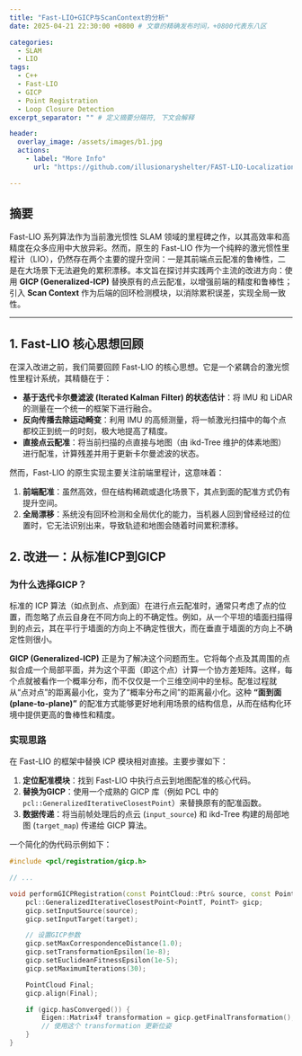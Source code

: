 ```yaml
---
title: "Fast-LIO+GICP与ScanContext的分析"
date: 2025-04-21 22:30:00 +0800 # 文章的精确发布时间，+0800代表东八区

categories: 
  - SLAM
  - LIO
tags:
  - C++
  - Fast-LIO
  - GICP
  - Point Registration
  - Loop Closure Detection
excerpt_separator: "" # 定义摘要分隔符, 下文会解释

header:
  overlay_image: /assets/images/b1.jpg
  actions:
    - label: "More Info"
      url: "https://github.com/illusionaryshelter/FAST-LIO-Localization-SC-QN2"

---
```


## 摘要

Fast-LIO 系列算法作为当前激光惯性 SLAM 领域的里程碑之作，以其高效率和高精度在众多应用中大放异彩。然而，原生的 Fast-LIO 作为一个纯粹的激光惯性里程计（LIO），仍然存在两个主要的提升空间：一是其前端点云配准的鲁棒性，二是在大场景下无法避免的累积漂移。本文旨在探讨并实践两个主流的改进方向：使用 **GICP (Generalized-ICP)** 替换原有的点云配准，以增强前端的精度和鲁棒性；引入 **Scan Context** 作为后端的回环检测模块，以消除累积误差，实现全局一致性。

---

## 1. Fast-LIO 核心思想回顾

在深入改进之前，我们简要回顾 Fast-LIO 的核心思想。它是一个紧耦合的激光惯性里程计系统，其精髓在于：

- **基于迭代卡尔曼滤波 (Iterated Kalman Filter) 的状态估计**：将 IMU 和 LiDAR 的测量在一个统一的框架下进行融合。
- **反向传播去除运动畸变**：利用 IMU 的高频测量，将一帧激光扫描中的每个点都校正到统一的时刻，极大地提高了精度。
- **直接点云配准**：将当前扫描的点直接与地图（由 ikd-Tree 维护的体素地图）进行配准，计算残差并用于更新卡尔曼滤波的状态。

然而，Fast-LIO 的原生实现主要关注前端里程计，这意味着：
1.  **前端配准**：虽然高效，但在结构稀疏或退化场景下，其点到面的配准方式仍有提升空间。
2.  **全局漂移**：系统没有回环检测和全局优化的能力，当机器人回到曾经经过的位置时，它无法识别出来，导致轨迹和地图会随着时间累积漂移。

## 2. 改进一：从标准ICP到GICP

### 为什么选择GICP？

标准的 ICP 算法（如点到点、点到面）在进行点云配准时，通常只考虑了点的位置，而忽略了点云自身在不同方向上的不确定性。例如，从一个平坦的墙面扫描得到的点云，其在平行于墙面的方向上不确定性很大，而在垂直于墙面的方向上不确定性则很小。

**GICP (Generalized-ICP)** 正是为了解决这个问题而生。它将每个点及其周围的点拟合成一个局部平面，并为这个平面（即这个点）计算一个协方差矩阵。这样，每个点就被看作一个概率分布，而不仅仅是一个三维空间中的坐标。配准过程就从“点对点”的距离最小化，变为了“概率分布之间”的距离最小化。这种 **“面到面 (plane-to-plane)”** 的配准方式能够更好地利用场景的结构信息，从而在结构化环境中提供更高的鲁棒性和精度。

### 实现思路

在 Fast-LIO 的框架中替换 ICP 模块相对直接。主要步骤如下：

1.  **定位配准模块**：找到 Fast-LIO 中执行点云到地图配准的核心代码。
2.  **替换为GICP**：使用一个成熟的 GICP 库（例如 PCL 中的 `pcl::GeneralizedIterativeClosestPoint`）来替换原有的配准函数。
3.  **数据传递**：将当前帧处理后的点云 (`input_source`) 和 ikd-Tree 构建的局部地图 (`target_map`) 传递给 GICP 算法。

一个简化的伪代码示例如下：
```cpp
#include <pcl/registration/gicp.h>

// ...

void performGICPRegistration(const PointCloud::Ptr& source, const PointCloud::Ptr& target) {
    pcl::GeneralizedIterativeClosestPoint<PointT, PointT> gicp;
    gicp.setInputSource(source);
    gicp.setInputTarget(target);

    // 设置GICP参数
    gicp.setMaxCorrespondenceDistance(1.0);
    gicp.setTransformationEpsilon(1e-8);
    gicp.setEuclideanFitnessEpsilon(1e-5);
    gicp.setMaximumIterations(30);

    PointCloud Final;
    gicp.align(Final);

    if (gicp.hasConverged()) {
        Eigen::Matrix4f transformation = gicp.getFinalTransformation();
        // 使用这个 transformation 更新位姿
    }
}
```

